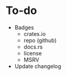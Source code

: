 # To-do

- Badges
  - crates.io
  - repo (github)
  - docs.rs
  - license
  - MSRV
- Update changelog
